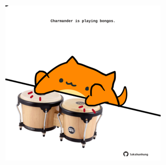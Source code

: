 <!-- built at 28/01/2022, 07:01:07 UTC -->
<p align="center">
  <img width="500" height="500" src="./ReadmeImage.svg">
</p>
